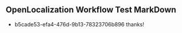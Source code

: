 ## OpenLocalization Workflow Test MarkDown
* b5cade53-efa4-476d-9b13-78323706b896 thanks!

<!--HONumber=Oct16_HO4-->


